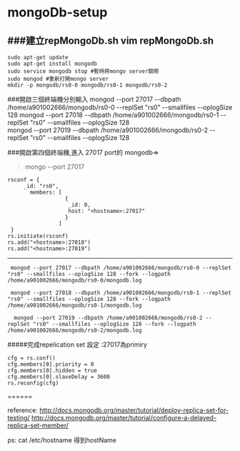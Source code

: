 # mongoDb-setup
###建立repMongoDb.sh
    vim repMongoDb.sh
------
    sudo apt-get update
    sudo apt-get install mongodb
    sudo service mongodb stop #暫時將mongo server關閉 
    sudo mongod #重新打開mongo server
    mkdir -p mongodb/rs0-0 mongodb/rs0-1 mongodb/rs0-2


###開啟三個終端機分別輸入
     mongod --port 27017 --dbpath /home/a901002666/mongodb/rs0-0 --replSet "rs0" --smallfiles --oplogSize 128 
     mongod --port 27018 --dbpath /home/a901002666/mongodb/rs0-1 --replSet "rs0" --smallfiles --oplogSize 128  
     mongod --port 27019 --dbpath /home/a901002666/mongodb/rs0-2 --replSet "rs0" --smallfiles --oplogSize 128 

###開啟第四個終端機,進入 27017 port的 mongodb=>
>mongo --port 27017

    rsconf = {
         _id: "rs0",
           members: [
                      {
                       _id: 0,
                       host: "<hostname>:27017"
                      }
                    ]
     }         
    rs.initiate(rsconf)
    rs.add("<hostname>:27018")
    rs.add("<hostname>:27019")
------
     mongod --port 27017 --dbpath /home/a901002666/mongodb/rs0-0 --replSet "rs0" --smallfiles --oplogSize 128 --fork --logpath  /home/a901002666/mongodb/rs0-0/mongodb.log
    
     mongod --port 27018 --dbpath /home/a901002666/mongodb/rs0-1 --replSet "rs0" --smallfiles --oplogSize 128 --fork --logpath  /home/a901002666/mongodb/rs0-1/mongodb.log
    
      mongod --port 27019 --dbpath /home/a901002666/mongodb/rs0-2 --replSet "rs0" --smallfiles --oplogSize 128 --fork --logpath  /home/a901002666/mongodb/rs0-2/mongodb.log

#####完成repelication set 設定 <hostname>:27017為primiry

    cfg = rs.conf()
    cfg.members[0].priority = 0
    cfg.members[0].hidden = true
    cfg.members[0].slaveDelay = 3600
    rs.reconfig(cfg)
======
>
reference:
http://docs.mongodb.org/master/tutorial/deploy-replica-set-for-testing/
http://docs.mongodb.org/master/tutorial/configure-a-delayed-replica-set-member/
>
ps: cat /etc/hostname 得到hostName
